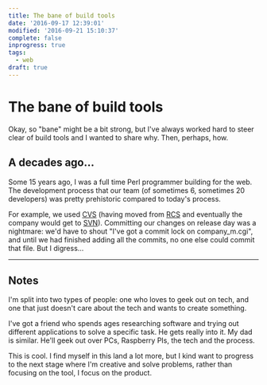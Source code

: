 ```yaml
---
title: The bane of build tools
date: '2016-09-17 12:39:01'
modified: '2016-09-21 15:10:37'
complete: false
inprogress: true
tags:
  - web
draft: true
---
```

# The bane of build tools

Okay, so "bane" might be a bit strong, but I've always worked hard to steer clear of build tools and I wanted to share why. Then, perhaps, how.

<!--more-->

## A decades ago…

Some 15 years ago, I was a full time Perl programmer building for the web. The development process that our team (of sometimes 6, sometimes 20 developers) was pretty prehistoric compared to today's process.

For example, we used [CVS](https://en.m.wikipedia.org/wiki/Concurrent_Versions_System) (having moved from [RCS](https://en.m.wikipedia.org/wiki/Revision_Control_System) and eventually the company would get to [SVN](https://en.m.wikipedia.org/wiki/Apache_Subversion)). Committing our changes on release day was a nightmare: we'd have to shout "I've got a commit lock on company_m.cgi", and until we had finished adding all the commits, no one else could commit that file. But I digress…

---

## Notes

I'm split into two types of people: one who loves to geek out on tech, and one that just doesn't care about the tech and wants to create something.

I've got a friend who spends ages researching software and trying out different applications to solve a specific task. He gets really into it. My dad is similar. He'll geek out over PCs, Raspberry PIs, the tech and the process.

This is cool. I find myself in this land a lot more, but I kind want to progress to the next stage where I'm creative and solve problems, rather than focusing on the tool, I focus on the product.
